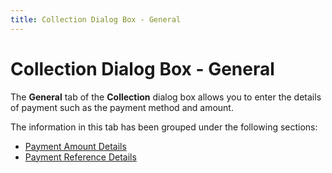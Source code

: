 ```yaml
---
title: Collection Dialog Box - General
---
```


# Collection Dialog Box - General


The **General** tab of the **Collection** dialog box allows you to  enter the details of payment such as the payment method and amount.


The information in this tab has been grouped under the following sections:

- [Payment  Amount Details]({{site.pp_baseurl}}/misc/collection_dialog_-_payment_amount_details.html)
- [Payment  Reference Details]({{site.pp_baseurl}}/misc/collection_dialog_-_payment_reference_details.html)

